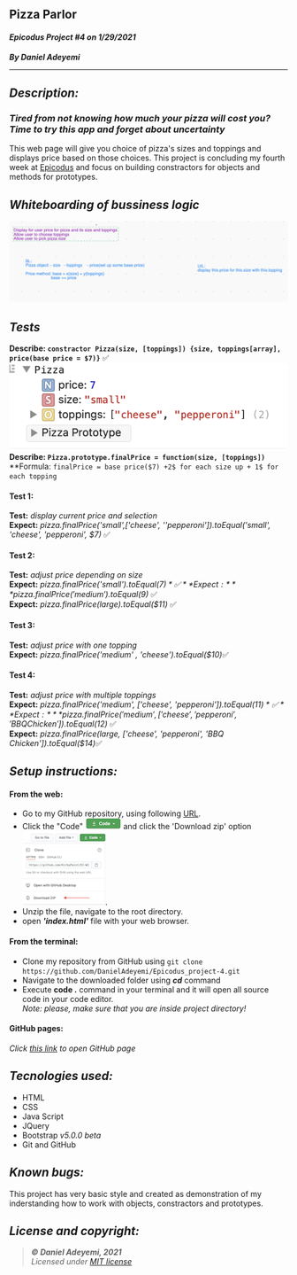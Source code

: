 ## Pizza Parlor
#### *Epicodus Project #4  on 1/29/2021*
***By Daniel Adeyemi***
___

## *Description:*
### *Tired from not knowing how much your pizza will cost you? Time to try this app and forget about uncertainty* 
This web page will give you choice of pizza's sizes and toppings and displays price based on those choices. This project is concluding my fourth week at [Epicodus](https://www.epicodus.com) and focus on building constractors for objects and methods for prototypes.

## *Whiteboarding of bussiness logic*
![img](img/whiteboard.png)

## *Tests*
**Describe: `constractor Pizza(size, [toppings]) {size, toppings[array], price(base price = $7)}`**  ✅    
![img](img/test-prototype.png) 
**Describe: `Pizza.prototype.finalPrice = function(size, [toppings])`**   
**Formula: `finalPrice = base price($7) +2$ for each size up + 1$ for each topping`
#### Test 1:
**Test:** *display current price and selection*   
**Expect:** *pizza.finalPrice('small',['cheese', ''pepperoni']).toEqual('small', 'cheese', 'pepperoni', $7)* ✅
#### Test 2:   
**Test:** *adjust price depending on size*   
**Expect:** *pizza.finalPrice('small').toEqual($7)*   ✅  
**Expect:** *pizza.finalPrice('medium').toEqual($9)*  ✅   
**Expect:** *pizza.finalPrice(large).toEqual($11)*   ✅  
#### Test 3:   
**Test:** *adjust price with one topping*   
**Expect:** *pizza.finalPrice('medium' , 'cheese').toEqual($10)*✅    
#### Test 4:   
**Test:** *adjust price with multiple toppings*   
**Expect:** *pizza.finalPrice('medium', ['cheese', 'pepperoni']).toEqual($11)*✅   
**Expect:** *pizza.finalPrice('medium', ['cheese', 'pepperoni', 'BBQ Chicken']).toEqual($12)* ✅   
**Expect:** *pizza.finalPrice(large, ['cheese', 'pepperoni', 'BBQ Chicken']).toEqual($14)*✅    

## *Setup instructions:*
#### From the web:
* Go to my GitHub repository, using following [URL](https://github.com/DanielAdeyemi/Epicodus_project-4.git).
* Click the "Code" ![img](img/code.png) and click the 'Download zip' option ![img](img/zip.png).
* Unzip the file, navigate to the root directory.
* open ***'index.html'*** file with your web browser.
#### From the terminal: 
* Clone my repository from GitHub using  `git clone https://github.com/DanielAdeyemi/Epicodus_project-4.git`
* Navigate to the downloaded folder using ***cd*** command
* Execute **code .** command in your terminal and it will open all source code in your code editor.    
*Note: please, make sure that you are inside project directory!*
#### GitHub pages:
*Click [this link](https://danieladeyemi.github.io/Epicodus_project-4/) to open GitHub page*

## *Tecnologies used:*
* HTML
* CSS
* Java Script
* JQuery
* Bootstrap *v5.0.0 beta*
* Git and GitHub

## *Known bugs:*
This project has very basic style and created as demonstration of my inderstanding how to work with objects, constractors and prototypes.

## *License and copyright:*

> ***© Daniel Adeyemi, 2021***   
> *Licensed under [MIT license](https://mit-license.org/)*